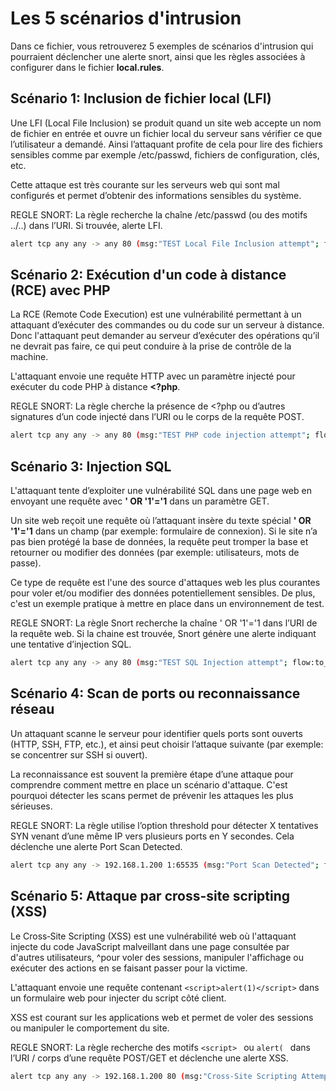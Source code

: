 # Les 5 scénarios d'intrusion
Dans ce fichier, vous retrouverez 5 exemples de scénarios d'intrusion qui pourraient déclencher une alerte snort, ainsi que les règles associées à configurer dans le fichier **local.rules**.

## Scénario 1: Inclusion de fichier local (LFI)
Une LFI (Local File Inclusion) se produit quand un site web accepte un nom de fichier en entrée et ouvre un fichier local du serveur sans vérifier ce que l’utilisateur a demandé. Ainsi l’attaquant profite de cela pour lire des fichiers sensibles comme par exemple /etc/passwd, fichiers de configuration, clés, etc.

Cette attaque est très courante sur les serveurs web qui sont mal configurés et permet d’obtenir des informations sensibles du système.

REGLE SNORT:
La règle recherche la chaîne /etc/passwd (ou des motifs ../..) dans l’URI. Si trouvée, alerte LFI.
``` bash
alert tcp any any -> any 80 (msg:"TEST Local File Inclusion attempt"; flow:to_server,established; content:"/etc/passwd"; nocase; http_uri; sid:1000003; rev:1;)
```

## Scénario 2: Exécution d'un code à distance (RCE) avec PHP
La RCE (Remote Code Execution) est une vulnérabilité permettant à un attaquant d’exécuter des commandes ou du code sur un serveur à distance. Donc l'attaquant peut demander au serveur d’exécuter des opérations qu’il ne devrait pas faire, ce qui peut conduire à la prise de contrôle de la machine.

L'attaquant envoie une requête HTTP avec un paramètre injecté pour exécuter du code PHP à distance **<?php**.

REGLE SNORT:
La règle cherche la présence de <?php ou d’autres signatures d’un code injecté dans l’URI ou le corps de la requête POST.
``` bash
alert tcp any any -> any 80 (msg:"TEST PHP code injection attempt"; flow:to_server,established; content:"<?php"; nocase; http_uri; sid:1000004; rev:1;)
```

## Scénario 3: Injection SQL 
L'attaquant tente d’exploiter une vulnérabilité SQL dans une page web en envoyant une requête avec **' OR '1'='1** dans un paramètre GET.

Un site web reçoit une requête où l’attaquant insère du texte spécial **' OR '1'='1** dans un champ (par exemple: formulaire de connexion). Si le site n’a pas bien protégé la base de données, la requête peut tromper la base et retourner ou modifier des données (par exemple: utilisateurs, mots de passe).

Ce type de requête est l'une des source d'attaques web les plus courantes pour voler et/ou modifier des données potentiellement sensibles. De plus, c'est un exemple pratique à mettre en place dans un environnement de test.

REGLE SNORT:
La règle Snort recherche la chaîne ' OR '1'='1 dans l’URI de la requête web. Si la chaine est trouvée, Snort génère une alerte indiquant une tentative d’injection SQL.
``` bash
alert tcp any any -> any 80 (msg:"TEST SQL Injection attempt"; flow:to_server,established; content:"' OR '1'='1"; nocase; http_uri; sid:1000001; rev:1;)
```

## Scénario 4: Scan de ports ou reconnaissance réseau
Un attaquant scanne le serveur pour identifier quels ports sont ouverts (HTTP, SSH, FTP, etc.), et ainsi peut choisir l’attaque suivante (par exemple: se concentrer sur SSH si ouvert).

La reconnaissance est souvent la première étape d’une attaque pour comprendre comment mettre en place un scénario d'attaque. C'est pourquoi détecter les scans permet de prévenir les attaques les plus sérieuses.

REGLE SNORT:
La règle utilise l’option threshold pour détecter X tentatives SYN venant d’une même IP vers plusieurs ports en Y secondes. Cela déclenche une alerte Port Scan Detected.
``` bash
alert tcp any any -> 192.168.1.200 1:65535 (msg:"Port Scan Detected"; flags:S; threshold:type both, track by_src, count 10, seconds 60; sid:100004; rev:1;)
```

## Scénario 5: Attaque par cross-site scripting (XSS)
Le Cross‑Site Scripting (XSS) est une vulnérabilité web où l'attaquant injecte du code JavaScript malveillant dans une page consultée par d'autres utilisateurs, ^pour voler des sessions, manipuler l'affichage ou exécuter des actions en se faisant passer pour la victime.

L'attaquant envoie une requête contenant ```<script>alert(1)</script>``` dans un formulaire web pour injecter du script côté client.

XSS est courant sur les applications web et permet de voler des sessions ou manipuler le comportement du site.

REGLE SNORT:
La règle recherche des motifs ````<script> ```` ou  ````alert( ```` dans l’URI / corps d’une requête POST/GET et déclenche une alerte XSS.
``` bash
alert tcp any any -> 192.168.1.200 80 (msg:"Cross-Site Scripting Attempt"; flow:to_server,established; content:"<script>alert(1)</script>"; http_uri; nocase; sid:100005; rev:1;)
```

